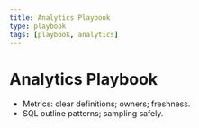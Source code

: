 ```yaml
---
title: Analytics Playbook
type: playbook
tags: [playbook, analytics]
---
```

# Analytics Playbook
- Metrics: clear definitions; owners; freshness.
- SQL outline patterns; sampling safely.

